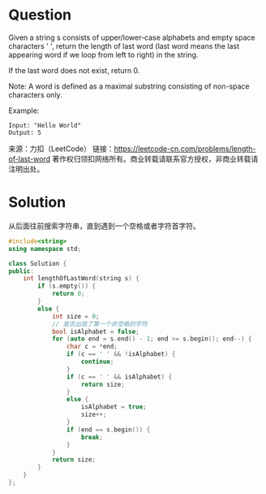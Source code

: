 # Question

Given a string s consists of upper/lower-case alphabets and empty space characters ' ', return the length of last word (last word means the last appearing word if we loop from left to right) in the string.

If the last word does not exist, return 0.

Note: A word is defined as a maximal substring consisting of non-space characters only.

Example:

```
Input: "Hello World"
Output: 5
```

来源：力扣（LeetCode）
链接：https://leetcode-cn.com/problems/length-of-last-word
著作权归领扣网络所有。商业转载请联系官方授权，非商业转载请注明出处。

# Solution

从后面往前搜索字符串，直到遇到一个空格或者字符首字符。

```c++
#include<string>
using namespace std;

class Solution {
public:
    int lengthOfLastWord(string s) {
        if (s.empty()) {
            return 0;
        }
        else {
            int size = 0;
            // 是否出现了第一个非空格的字符
            bool isAlphabet = false;
            for (auto end = s.end() - 1; end >= s.begin(); end--) {
                char c = *end;
                if (c == ' ' && !isAlphabet) {
                    continue;
                }
                if (c == ' ' && isAlphabet) {
                    return size;
                }
                else {
                    isAlphabet = true;
                    size++;
                }
                if (end == s.begin()) {
                    break;
                }
            }
            return size;
        }
    }
};
```

